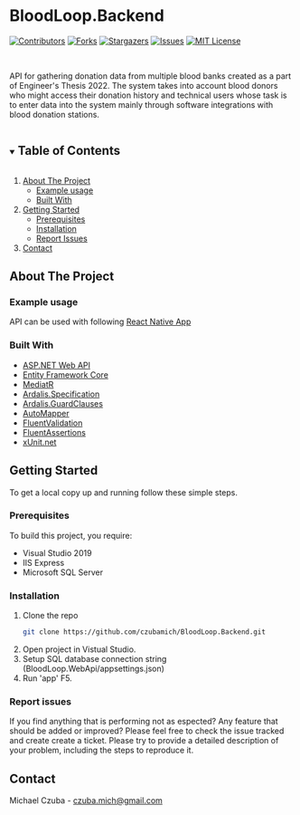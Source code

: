 # BloodLoop.Backend
<!-- PROJECT SHIELDS -->
[![Contributors][contributors-shield]][contributors-url]
[![Forks][forks-shield]][forks-url]
[![Stargazers][stars-shield]][stars-url]
[![Issues][issues-shield]][issues-url]
[![MIT License][license-shield]][license-url]

<!-- PROJECT LOGO -->
<br />
  <p align="left">
    API for gathering donation data from multiple blood banks created as a part of Engineer's Thesis 2022. 
    The system takes into account blood donors who might access their donation history and technical users whose task is to enter data into the system mainly through software integrations with blood donation stations.
</p>

<!-- TABLE OF CONTENTS -->
<details open="open">
  <summary><h2 style="display: inline-block">Table of Contents</h2></summary>
  <ol>
    <li>
      <a href="#about-the-project">About The Project</a>
      <ul>
        <li><a href="#example-usage">Example usage</a></li>
        <li><a href="#built-with">Built With</a></li>
      </ul>
    </li>
    <li>
      <a href="#getting-started">Getting Started</a>
      <ul>
        <li><a href="#prerequisites">Prerequisites</a></li>
        <li><a href="#installation">Installation</a></li>
        <li><a href="#report-issues">Report Issues</a></li>
      </ul>
    </li>
    <li><a href="#contact">Contact</a></li>
  </ol>
</details>

<!-- ABOUT THE PROJECT -->
## About The Project

### Example usage
API can be used with following [React Native App](https://github.com/czubamich/BloodLoop.Mobile)

### Built With

* [ASP.NET Web API](https://docs.microsoft.com/en-us/aspnet/web-api/)
* [Entity Framework Core](https://docs.microsoft.com/en-us/ef/core/)
* [MediatR](https://github.com/jbogard/MediatR)
* [Ardalis.Specification](https://github.com/ardalis/Specification)
* [Ardalis.GuardClauses](https://github.com/ardalis/GuardClauses)
* [AutoMapper](https://automapper.org/)
* [FluentValidation](https://fluentvalidation.net/)
* [FluentAssertions](https://fluentassertions.com/)
* [xUnit.net](https://github.com/moq/moq4)

<!-- GETTING STARTED -->
## Getting Started

To get a local copy up and running follow these simple steps.

### Prerequisites
To build this project, you require:

* Visual Studio 2019
* IIS Express
* Microsoft SQL Server

### Installation
1. Clone the repo
   ```sh
   git clone https://github.com/czubamich/BloodLoop.Backend.git
   ```
2. Open project in Vistual Studio.
3. Setup SQL database connection string (BloodLoop.WebApi/appsettings.json)
4. Run 'app' F5.

### Report issues
If you find anything that is performing not as espected? Any feature that should be added or improved? Please feel free to check the issue tracked and create create a ticket. Please try to provide a detailed description of your problem, including the steps to reproduce it.

<!-- CONTACT -->
## Contact

Michael Czuba - czuba.mich@gmail.com

<!-- MARKDOWN LINKS & IMAGES -->
<!-- https://www.markdownguide.org/basic-syntax/#reference-style-links -->
[contributors-shield]: https://img.shields.io/github/contributors/czubamich/BloodLoop.Backend.svg?style=for-the-badge
[contributors-url]: https://github.com/czubamich/BloodLoop.Backend/graphs/contributors
[forks-shield]: https://img.shields.io/github/forks/czubamich/BloodLoop.Backend.svg?style=for-the-badge
[forks-url]: https://github.com/czubamich/BloodLoop.Backend/network/members
[stars-shield]: https://img.shields.io/github/stars/czubamich/BloodLoop.Backend.svg?style=for-the-badge
[stars-url]: https://github.com/czubamich/BloodLoop.Backend/stargazers
[issues-shield]: https://img.shields.io/github/issues/czubamich/BloodLoop.Backend.svg?style=for-the-badge
[issues-url]: https://github.com/czubamich/BloodLoop.Backend/issues
[license-shield]: https://img.shields.io/github/license/czubamich/BloodLoop.Backend.svg?style=for-the-badge
[license-url]: https://github.com/czubamich/BloodLoop.Backend/blob/master/LICENSE.txt

<!-- README created using the following template -->
<!-- https://github.com/othneildrew/Best-README-Template -->
